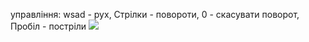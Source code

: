 управління:
wsad - рух, 
Стрілки - повороти, 
0 - скасувати поворот, 
Пробіл - постріли
![](https://i.ibb.co/xm42H8m/VID-20200503-110543.gif)
